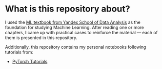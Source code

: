 # What is this repository about?

I used the [ML textbook from Yandex School of Data Analysis](https://education.yandex.ru/handbook/ml/) as the foundation for studying Machine Learning.
After reading one or more chapters, I came up with practical cases to reinforce the material — each of them is presented in this repository.

Additionally, this repository contains my personal notebooks following tutorials from:
- [PyTorch Tutorials](https://pytorch.org/tutorials/)
